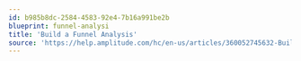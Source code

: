```yaml
---
id: b985b8dc-2584-4583-92e4-7b16a991be2b
blueprint: funnel-analysi
title: 'Build a Funnel Analysis'
source: 'https://help.amplitude.com/hc/en-us/articles/360052745632-Build-a-funnel-analysis'
---
```

